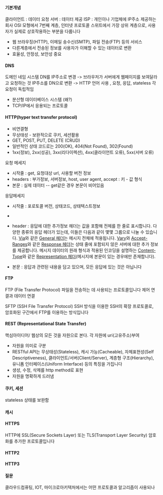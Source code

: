 
#### 기본개념
클라이언트 : 데이터 요청
서버 : 데이터 제공
ISP : 개인이나 기업체에 IP주소 제공하는 회사
OSI 모형에서 7번째 계층, 인터넷 프로토콜 스위트에서 가장 상위 계층으로, 사용자가 실제로 상호작용하는 부분을 다룹니다
- 웹 브라우징(HTTP), 이메일 송수신(SMTP), 파일 전송(FTP) 등의 서비스
- 다른계층에서 전송된 정보를 사용자가 이해할 수 있는 데이터로 변환
- 효율성, 안정성, 보안성 중요

#### DNS
도메인 네임 시스템
DN를 IP주소로 변경 -> 브라우저가 서버에게 웹페이지를 보여달라고 요청하는 것
IP주소를 DN으로 변환
-> HTTP 언어 사용 , 요청, 응답, stateless 각요청이 독립적임
- 분산형 데이터베이스 시스템 (왜?)
- TCP/IP에서 응용되는 프로토콜


#### HTTP(hyper text transfer protocol)

- 비연결형
- 무상태성 - 보완적으로 쿠키, 세션활용
- GET, POST, PUT, DELETE (CRUD)
- 일반적인 상태 코드로는 200(OK), 404(Not Found), 302(Found)
- 1xx(정보), 2xx(성공), 3xx(리다이렉션), 4xx(클라이언트 오류), 5xx(서버 오류)


요청 메세지
- 시작줄 : get, 요청대상 url, 사용할 버전 정보
- headers : 부가정보, 서버정보, host, user agent, accept : 키 - 값 형식
- 본문 : 실제 데이터 -- get같은 경우 본문이 비어있음

응답메세지
- 시작줄 : 포로토콜 버전, 상태코드, 상태텍스트정보
- 
- header : 응답에 대한 추가정보 헤더는 값을 포함해 전체를 한 줄로 표시합니다.
	다양한 종류의 응답 헤더가 있는데, 이들은 다음과 같이 몇몇 그룹으로 나눌 수 있습니다.
	[Via](https://www.google.com/url?sa=E&q=https%3A%2F%2Fdeveloper.mozilla.org%2Fko%2Fdocs%2FWeb%2FHTTP%2FReference%2FHeaders)와 같은 [General 헤더](https://www.google.com/url?sa=E&q=https%3A%2F%2Fdeveloper.mozilla.org%2Fko%2Fdocs%2FGlossary%2FGeneral_header)는 메시지 전체에 적용됩니다.
	[Vary](https://www.google.com/url?sa=E&q=https%3A%2F%2Fdeveloper.mozilla.org%2Fko%2Fdocs%2FGlossary%2FGeneral_header)와 [Accept-Ranges](https://www.google.com/url?sa=E&q=https%3A%2F%2Fdeveloper.mozilla.org%2Fko%2Fdocs%2FWeb%2FHTTP%2FReference%2FHeaders%2FAccept-Ranges)와 같은 [Response 헤더](https://www.google.com/url?sa=E&q=https%3A%2F%2Fdeveloper.mozilla.org%2Fko%2Fdocs%2FGlossary%2FResponse_header)는 상태 줄에 포함되지 않은 서버에 대한 추가 정보를 제공합니다.
	메시지 데이터의 원래 형식과 적용된 인코딩을 설명하는 [Content-Type](https://www.google.com/url?sa=E&q=https%3A%2F%2Fdeveloper.mozilla.org%2Fko%2Fdocs%2FWeb%2FHTTP%2FReference%2FHeaders%2FContent-Type)와 같은 [Representation 헤더](https://www.google.com/url?sa=E&q=https%3A%2F%2Fdeveloper.mozilla.org%2Fko%2Fdocs%2FGlossary%2FRepresentation_header)(메시지에 본문이 있는 경우에만 존재합니다).
	
- 본문 : 응답과 관련된 내용을 담고 있으며, 모든 응답에 있는 것은 아닙니다

#### FTP
FTP (File Transfer Protocol) 파일을 전송하는 데 사용되는 프로토콜입니다
제어 연결과 데이터 연결

SFTP (SSH File Transfer Protocol)
SSH 방식을 이용한 SSH의 확장 프로토콜로, 암호화된 구간에서 FTP를 이용하는 방식입니다

#### REST (Representational State Transfer)
핵심아이디어/ 웹상의 모든 것을 자원으로 본다. 각 자원에 uri(고유주소)부여
- 자원을 의미로 구분
- RESTful API는 무상태성(Stateless), 캐시 가능(Cacheable), 자체표현성(Self Descriptiveness), 클라이언트/서버(Client/Server), 계층형 구조(Hierarchy), 유니폼 인터페이스(Uniform Interface) 등의 특징을 가집니다
- 생성, 수정, 삭제를 http method로 표현
- 자원을 명확하게 드러냄

#### 쿠키, 세션
stateless 상태를 보완함

#### 캐시


#### HTTPS
HTTP에 SSL(Secure Sockets Layer) 또는 TLS(Transport Layer Security) 암호화를 추가한 프로토콜입니다


#### HTTP2


#### HTTP3


#### 질문
클라우드컴퓨팅, IOT, 마이크로아키텍처에서는 어떤 프로토콜과 알고리즘이 사용되나